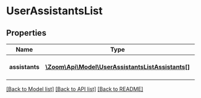 # UserAssistantsList

## Properties
Name | Type | Description | Notes
------------ | ------------- | ------------- | -------------
**assistants** | [**\Zoom\Api\Model\UserAssistantsListAssistants[]**](UserAssistantsListAssistants.md) | List of User&#39;s assistants. | [optional] 

[[Back to Model list]](../README.md#documentation-for-models) [[Back to API list]](../README.md#documentation-for-api-endpoints) [[Back to README]](../README.md)


